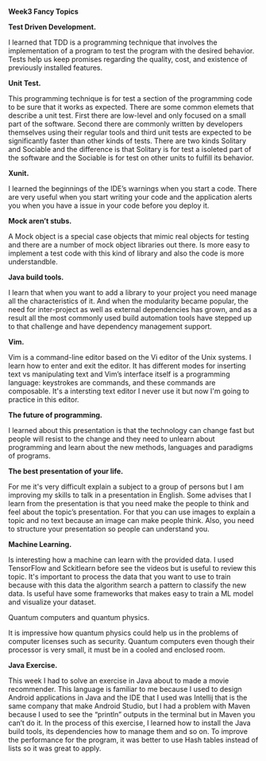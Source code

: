 **Week3 Fancy Topics**

**Test Driven Development.**

I learned that TDD is a programming technique that involves the implementation of a program to test the program with the desired behavior. Tests help us keep promises regarding the quality, cost, and existence of previously installed features.

**Unit Test.**

This programming technique is for test a section of the programming code to be sure that it works as expected. There are some common elemets that describe a unit test. First there are low-level and only focused on a small part of the software. Second there are commonly written by developers themselves using their regular tools and third unit tests are expected to be significantly faster than other kinds of tests. There are two kinds Solitary and Sociable and the difference is that Solitary is for test a isoleted part of the software and the Sociable is for test on other units to fulfill its behavior.

**Xunit.**

I learned the beginnings of the IDE’s warnings when you start a code. There are very useful when you start writing your code and the application alerts you when you have a issue in your code before you deploy it.

**Mock aren’t stubs.**

A Mock object is a special case objects that mimic real objects for testing and there are a number of mock object libraries out there. Is more easy to implement a test code with this kind of library and also the code is more understandble.

**Java build tools.**

I learn that when you want to add a library to your project you need manage all the characteristics of it. And when the modularity became popular, the need for inter-project as well as external dependencies has grown, and as a result all the most commonly used build automation tools have stepped up to that challenge and have dependency management support.

**Vim.**

Vim is a command-line editor based on the Vi editor of the Unix systems. I learn how to enter and exit the editor. It has different modes for inserting text vs manipulating text and Vim’s interface itself is a programming language: keystrokes are commands, and these commands are composable. It's a intersting text editor I never use it but now I'm going to practice in this editor.

**The future of programming.**

I learned about this presentation is that the technology can change fast but people will resist to the change and they need to unlearn about programming and learn about the new methods, languages and paradigms of programs.

**The best presentation of your life.**

For me it's very difficult explain a subject to a group of persons but I am improving my skills to talk in a presentation in English. Some advises that I learn from the presentation is that you need make the people to think and feel about the topic’s presentation. For that you can use images to explain a topic and no text because an image can make people think. Also, you need to structure your presentation so people can understand you.

**Machine Learning.**

Is interesting how a machine can learn with the provided data. I used TensorFlow and Sckitlearn before see the videos but is useful to review this topic. It's important to process the data that you want to use to train because with this data the algorithm search a pattern to classify the new data. Is useful have some frameworks that makes easy to train a ML model and visualize your dataset.

Quantum computers and quantum physics.

It is impressive how quantum physics could help us in the problems of computer licenses such as security. Quantum computers even though their processor is very small, it must be in a cooled and enclosed room.

**Java Exercise.**

This week I had to solve an exercise in Java about to made a movie recommender. This language is familiar to me because I used to design Android applications in Java and the IDE that I used was Intellij that is the same company that make Android Studio, but I had a problem with Maven because I used to see the “println” outputs in the terminal but in Maven you can’t do it. In the process of this exercise, I learned how to install the Java build tools, its dependencies how to manage them and so on. To improve the performance for the program, it was better to use Hash tables instead of lists so it was great to apply.
